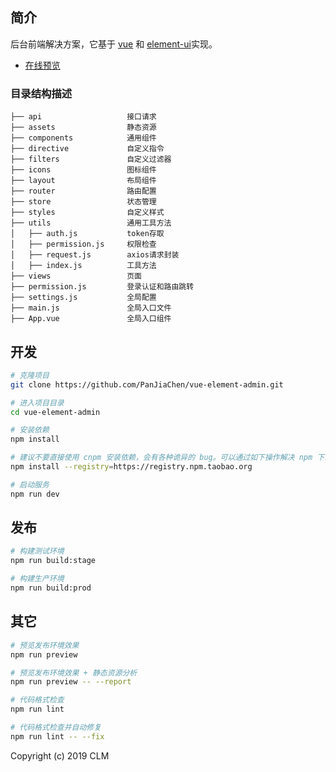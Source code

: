 ## 简介

后台前端解决方案，它基于 [vue](https://github.com/vuejs/vue) 和 [element-ui](https://github.com/ElemeFE/element)实现。

- [在线预览](https://panjiachen.github.io/vue-element-admin)

### 目录结构描述

```
├── api                   接口请求
├── assets                静态资源
├── components            通用组件
├── directive             自定义指令
├── filters               自定义过滤器
├── icons                 图标组件
├── layout                布局组件
├── router                路由配置
├── store                 状态管理
├── styles                自定义样式
├── utils                 通用工具方法
│   ├── auth.js           token存取
│   ├── permission.js     权限检查
│   ├── request.js        axios请求封装
│   ├── index.js          工具方法
├── views                 页面
├── permission.js         登录认证和路由跳转
├── settings.js           全局配置
├── main.js               全局入口文件
├── App.vue               全局入口组件
```

## 开发

```bash
# 克隆项目
git clone https://github.com/PanJiaChen/vue-element-admin.git

# 进入项目目录
cd vue-element-admin

# 安装依赖
npm install

# 建议不要直接使用 cnpm 安装依赖，会有各种诡异的 bug。可以通过如下操作解决 npm 下载速度慢的问题
npm install --registry=https://registry.npm.taobao.org

# 启动服务
npm run dev
```

## 发布

```bash
# 构建测试环境
npm run build:stage

# 构建生产环境
npm run build:prod
```

## 其它

```bash
# 预览发布环境效果
npm run preview

# 预览发布环境效果 + 静态资源分析
npm run preview -- --report

# 代码格式检查
npm run lint

# 代码格式检查并自动修复
npm run lint -- --fix
```

Copyright (c) 2019 CLM
